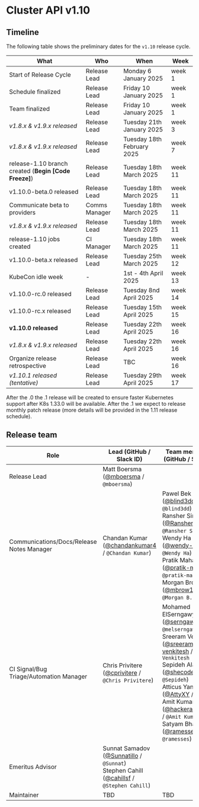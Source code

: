 # Cluster API v1.10

## Timeline

The following table shows the preliminary dates for the `v1.10` release cycle.

| **What**                                             | **Who**      | **When**                    | **Week** |
|------------------------------------------------------|--------------|-----------------------------|----------|
| Start of Release Cycle                               | Release Lead | Monday 6 January 2025       | week 1   |
| Schedule finalized                                   | Release Lead | Friday 10 January 2025      | week 1   |
| Team finalized                                       | Release Lead | Friday 10 January 2025      | week 1   |
| *v1.8.x & v1.9.x released*                           | Release Lead | Tuesday 21th January 2025   | week 3   |
| *v1.8.x & v1.9.x released*                           | Release Lead | Tuesday 18th February 2025  | week 7   |
| release-1.10 branch created (**Begin [Code Freeze]**)| Release Lead | Tuesday 18th March 2025     | week 11  |
| v1.10.0-beta.0 released                              | Release Lead | Tuesday 18th March 2025     | week 11  |
| Communicate beta to providers                        | Comms Manager| Tuesday 18th March 2025     | week 11  |
| *v1.8.x & v1.9.x released*                           | Release Lead | Tuesday 18th March 2025     | week 11  |
| release-1.10 jobs created                            | CI Manager   | Tuesday 18th March 2025     | week 11  |
| v1.10.0-beta.x released                              | Release Lead | Tuesday 25th March 2025     | week 12  |
| KubeCon idle week                                    |      -       | 1st - 4th April 2025        | week 13  |
| v1.10.0-rc.0 released                                | Release Lead | Tuesday 8nd April 2025      | week 14  |
| v1.10.0-rc.x released                                | Release Lead | Tuesday 15th April 2025     | week 15  |
| **v1.10.0 released**                                 | Release Lead | Tuesday 22th April 2025     | week 16  |
| *v1.8.x & v1.9.x released*                           | Release Lead | Tuesday 22th April 2025     | week 16  |
| Organize release retrospective                       | Release Lead | TBC                         | week 16  |
| *v1.10.1 released (tentative)*                       | Release Lead | Tuesday 29th April 2025     | week 17  |

After the .0 the .1 release will be created to ensure faster Kubernetes support after K8s 1.33.0 will be available. After the .1 we expect to release monthly patch release (more details will be provided in the 1.11 release schedule).

## Release team

| **Role**                                  | **Lead** (**GitHub / Slack ID**)                                                      | **Team member(s) (GitHub / Slack ID)** |
|-------------------------------------------|-------------------------------------------------------------------------------------------|----------------------------------------|
| Release Lead                              | Matt Boersma ([@mboersma](https://github.com/mboersma) / `@mboersma`) | |
| Communications/Docs/Release Notes Manager | Chandan Kumar ([@chandankumar4](https://github.com/chandankumar4) / `@Chandan Kumar`) |  Pawel Bek ([@blind3dd](https://github.com/blind3dd) / `@blind3dd`) <br> Ransher Singh ([@RansherSingh](https://github.com/RansherSingh) / `@Ransher Singh`) <br> Wendy Ha ([@wendy-ha18](https://github.com/wendy-ha18) / `@Wendy Ha`) <br> Pratik Mahalle ([@pratik-mahalle](https://github.com/pratik-mahalle) / `@pratik-mahalle`) <br> Morgan Brown ([@mbrow137](https://github.com/mbrow137) / `@Morgan B.`) |
| CI Signal/Bug Triage/Automation Manager   | Chris Privitere ([@cprivitere](https://github.com/cprivitere) / `@Chris Privitere`) | Mohamed ElSerngawy ([@serngawy](https://github.com/serngawy) / `@melserngawy`) <br> Sreeram Venkitesh ([@sreeram-venkitesh](https://github.com/sreeram-venkitesh) / `@Sreeram Venkitesh` <br> Sepideh Alavi ([@shecodesmagic](https://github.com/shecodesmagic) / `@Sepideh`) <br> Atticus Yang ([@AttyXY](https://github.com/AttyXY) / `@Atty`) <br> Amit Kumar ([@hackeramitkumar](https://github.com/hackeramitkumar) / `@Amit Kumar`) <br> Satyam Bhardwaj ([@ramessesii2](https://github.com/ramessesii2) / `@ramesses`) |
| Emeritus Advisor                          | Sunnat Samadov ([@Sunnatillo](https://github.com/Sunnatillo) / `@Sunnat`) <br> Stephen Cahill ([@cahillsf](https://github.com/cahillsf) / `@Stephen Cahill`) | |
| Maintainer                                | TBD | TBD                                    |
